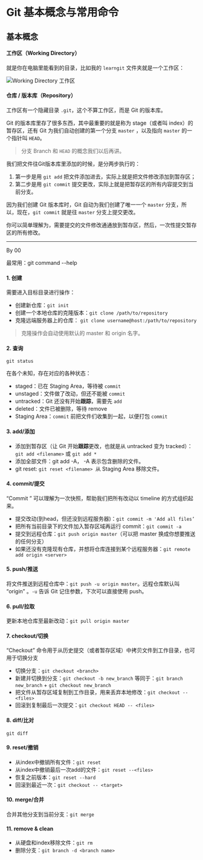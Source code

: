 
# Git 基本概念与常用命令


## 基本概念

#### 工作区（Working Directory）

就是你在电脑里能看到的目录，比如我的 `learngit` 文件夹就是一个工作区：

![Working Directory 工作区](http://www.liaoxuefeng.com/files/attachments/0013849082162373cc083b22a2049c4a47408722a61a770000/0 "Working Directory")

#### 仓库 / 版本库（Repository）

工作区有一个隐藏目录 `.git`，这个不算工作区，而是 Git 的版本库。

Git 的版本库里存了很多东西，其中最重要的就是称为 stage（或者叫 index）的暂存区，还有 Git 为我们自动创建的第一个分支 `master` ，以及指向 `master` 的一个指针叫 `HEAD`。



> 分支 Branch 和 `HEAD` 的概念我们以后再讲。

我们把文件往Git版本库里添加的时候，是分两步执行的：
1. 第一步是用 `git add` 把文件添加进去，实际上就是把文件修改添加到暂存区；
2. 第二步是用 `git commit` 提交更改，实际上就是把暂存区的所有内容提交到当前分支。

因为我们创建 Git 版本库时，Git 自动为我们创建了唯一一个 `master` 分支，所以，现在，`git commit` 就是往 `master` 分支上提交更改。

你可以简单理解为，需要提交的文件修改通通放到暂存区，然后，一次性提交暂存区的所有修改。



---- --

By 00 

最常用：git command --help

#### 1. 创建

需要进入目标目录进行操作：

- 创建新仓库：`git init`
- 创建一个本地仓库的克隆版本：`git clone /path/to/repository`
- 克隆远端服务器上的仓库： `git clone username@host:/path/to/repository`

> 克隆操作会自动使用默认的 master 和 origin 名字。

#### 2. 查询

	git status

在各个未知，存在对应的各种状态：
- staged：已在 Staging Area，等待被 `commit`
- unstaged：文件做了改动，但还不能被 `commit`
- untracked：Git 还没有开始**跟踪**，需要先 `add`
- deleted：文件已被删除，等待 remove
- Staging Area：`commit` 前把文件们收集到一起，以便打包 `commit`

#### 3. add/添加

- 添加到暂存区（让 Git 开始**跟踪**更改，也就是从 untracked 变为 tracked）：`git add <filename>` 或 `git add *`
- 添加全部文件：git add -A， -A 表示包含删除的文件。
- git reset: `git reset <filename> `从 Staging Area 移除文件。

#### 4. commit/提交

“Commit ” 可以理解为一次快照，帮助我们把所有改动以 timeline 的方式组织起来。

- 提交改动(到head，但还没到远程服务器)：`git commit -m 'Add all files’`
- 把所有当前目录下的文件加入暂存区域再运行 commit：`git commit -a`
- 提交到远程仓库：`git push origin master`（可以把 master 换成你想要推送的任何分支）
- 如果还没有克隆现有仓库，并想将仓库连接到某个远程服务器：`git remote add origin <server>`  

#### 5. push/推送

将文件推送到远程仓库中：`git push -u origin master`。远程仓库默认叫 “origin” 。`-u` 告诉 Git 记住参数，下次可以直接使用 push。

#### 6. pull/拉取

更新本地仓库至最新改动：`git pull origin master`

#### 7. checkout/切换

“Checkout” 命令用于从历史提交（或者暂存区域）中拷贝文件到工作目录，也可用于切换分支

- 切换分支：`git checkout <branch>`
- 新建并切换到分支：`git checkout -b new_branch` 等同于：`git branch new_branch` + `git checkout new_branch`
- 把文件从暂存区域复制到工作目录，用来丢弃本地修改：`git checkout --<files>`
- 回滚到复制最后一次提交：`git checkout HEAD -- <files>`  

#### 8. diff/比对

	git diff

#### 9. reset/撤销

- 从index中撤销所有文件：`git reset`
- 从index中撤销最后一次add的文件：`git reset --<files>`
- 恢复之前版本：`git reset --hard`
- 回滚到最近一次：`git checkout -- <target>`

#### 10. merge/合并

合并其他分支到当前分支：`git merge`

#### 11. remove & clean

- 从硬盘和index移除文件：`git rm`
- 删除分支：`git branch -d <branch name>`  



